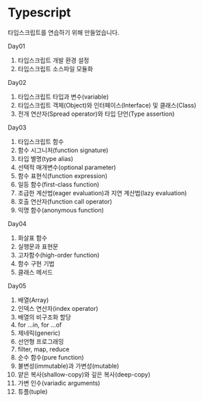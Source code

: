 # Typescript

타입스크립트를 연습하기 위해 만들었습니다.

Day01
  1. 타입스크립트 개발 환경 설정
  2. 타입스크립트 소스파일 모듈화

Day02
  1. 타입스크립트 타입과 변수(variable)
  2. 타입스크립트 객체(Object)와 인터페이스(Interface) 및 클래스(Class)
  3. 전개 연산자(Spread operator)와 타입 단언(Type assertion)
  
Day03
  1. 타입스크립트 함수
  2. 함수 시그니처(function signature)
  3. 타입 별명(type alias)
  4. 선택적 매개변수(optional parameter)
  5. 함수 표현식(function expression)
  6. 일등 함수(first-class function)
  7. 조급한 계산법(eager evaluation)과 지연 계산법(lazy evaluation)
  8. 호출 연산자(function call operator)
  9. 익명 함수(anonymous function)
  
Day04
  1. 화살표 함수
  2. 실행문과 표현문
  3. 고차함수(high-order function)
  4. 함수 구현 기법
  5. 클래스 메서드
  
Day05
  1. 배열(Array)
  2. 인덱스 연산자(index operator)
  3. 배열의 비구조화 할당
  4. for ...in, for ...of
  5. 제네릭(generic)
  6. 선언형 프로그래밍
  7. filter, map, reduce
  8. 순수 함수(pure function)
  9. 불변성(immutable)과 가변성(mutable)
  10. 얕은 복사(shallow-copy)와 깊은 복사(deep-copy)
  11. 가변 인수(variadic arguments)
  12. 튜플(tuple)
  
